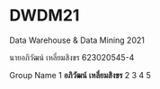 # DWDM21
Data Warehouse &amp; Data Mining 2021

นายอภิวัฒน์ เหลี่ยมสิงขร 623020545-4

Group Name
1 **อภิวัฒน์** **เหลี่ยมสิงขร**
2
3
4
5
